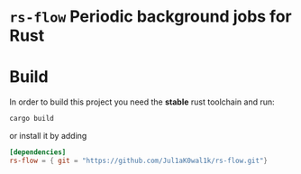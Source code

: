 # `rs-flow` Periodic background jobs for Rust

# Build

In order to build this project you need the __stable__ rust toolchain and run:

```bash
cargo build
```

or install it by adding 
```toml
[dependencies]
rs-flow = { git = "https://github.com/Jul1aK0wal1k/rs-flow.git"}
```
